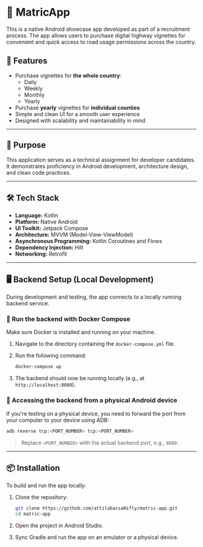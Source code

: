 # 🚗 MatricApp

This is a native Android showcase app developed as part of a recruitment process. The app allows users to purchase digital highway vignettes for convenient and quick access to road usage permissions across the country.

## 📲 Features

- Purchase vignettes for **the whole country**:
  - Daily
  - Weekly
  - Monthly
  - Yearly
- Purchase **yearly** vignettes for **individual counties**
- Simple and clean UI for a smooth user experience
- Designed with scalability and maintainability in mind

---

## 🧪 Purpose

This application serves as a technical assignment for developer candidates. It demonstrates proficiency in Android development, architecture design, and clean code practices.

---

## 🛠️ Tech Stack

- **Language:** Kotlin
- **Platform:** Native Android
- **UI Toolkit:** Jetpack Compose
- **Architecture:** MVVM (Model-View-ViewModel)
- **Asynchronous Programming:** Kotlin Coroutines and Flows
- **Dependency Injection:** Hilt
- **Networking:** Retrofit

---

## 🖥️ Backend Setup (Local Development)

During development and testing, the app connects to a locally running backend service.

### 🔧 Run the backend with Docker Compose

Make sure Docker is installed and running on your machine.

1. Navigate to the directory containing the `docker-compose.yml` file.
2. Run the following command:

   ```bash
   docker-compose up
   ```

3. The backend should now be running locally (e.g., at `http://localhost:8080`).

### 📱 Accessing the backend from a physical Android device

If you're testing on a physical device, you need to forward the port from your computer to your device using ADB:

```bash
adb reverse tcp:<PORT_NUMBER> tcp:<PORT_NUMBER>
```

> Replace `<PORT_NUMBER>` with the actual backend port, e.g., `8080`.

---

## 📦 Installation

To build and run the app locally:

1. Clone the repository:

   ```bash
   git clone https://github.com/attilabacsaHifly/matric-app.git
   cd matric-app
   ```

2. Open the project in Android Studio.
3. Sync Gradle and run the app on an emulator or a physical device.
